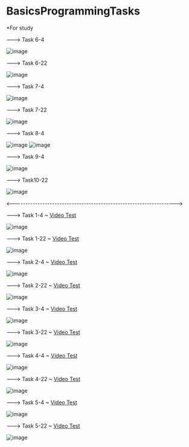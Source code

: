# BasicsProgrammingTasks
*For study

---> Task 6-4

![image](https://github.com/Ok0lo/BasicsProgrammingTasks/assets/78851469/04dfb064-3268-402f-b395-5e1b3121d301)

---> Task 6-22

![image](https://github.com/Ok0lo/BasicsProgrammingTasks/assets/78851469/adb9739d-4ab9-484b-9710-3a36675e6fbd)

---> Task 7-4

![image](https://github.com/Ok0lo/BasicsProgrammingTasks/assets/78851469/725db6a1-9fb0-4c14-99b5-9fd815e59960)

---> Task 7-22

![image](https://github.com/Ok0lo/BasicsProgrammingTasks/assets/78851469/74675aa3-19a0-4fe7-8f1a-a5389558e93f)

---> Task 8-4

![image](https://github.com/Ok0lo/BasicsProgrammingTasks/assets/78851469/8719c093-5f93-450f-8836-0d6b49b1f1a8)
![image](https://github.com/Ok0lo/BasicsProgrammingTasks/assets/78851469/f9dc9e77-1c08-432d-9521-602578c51ddb)

---> Task 9-4

![image](https://github.com/Ok0lo/BasicsProgrammingTasks/assets/78851469/dc23339e-c447-47f4-84c3-0e835bd04aca)

---> Task10-22

![image](https://github.com/Ok0lo/BasicsProgrammingTasks/assets/78851469/31275362-6d99-4fe4-8221-1d629fa648ed)

<------------------------------------------------------------------->

---> Task 1-4 ~ [Video Test](https://www.dropbox.com/scl/fi/abtibqvfsiaj7i6ftw7s3/Task_1-4.mp4?rlkey=6rfe249ugn1iah21naiytxxrh&dl=0)

![image](https://github.com/Ok0lo/BasicsProgrammingTasks/assets/78851469/0fd5289f-866a-4f5a-b52c-8d72ceaeecb4)

---> Task 1-22 ~ [Video Test](https://www.dropbox.com/scl/fi/zjff9ljv8hcg0bex8a0k2/Taks_1-22.mp4?rlkey=pkxb8x0k1nf9vl49cdmgjklsw&dl=0)

![image](https://github.com/Ok0lo/BasicsProgrammingTasks/assets/78851469/8e6280e8-bd50-437c-9ee4-ca9691281ccd)

---> Task 2-4 ~ [Video Test](https://www.dropbox.com/scl/fi/8mbgzcy4vypnlv6v6sxca/Task_2-4.mp4?rlkey=m6dxtkih3o1w3yyfppjkupjyi&dl=0)

![image](https://github.com/Ok0lo/BasicsProgrammingTasks/assets/78851469/88f067c5-fd17-4954-8039-ca3face1bdf4)

---> Task 2-22 ~ [Video Test](https://www.dropbox.com/scl/fi/zlnm4wemn84st7c7qdi5t/Task_2-22.mp4?rlkey=nxtq075jmd368a2g3rbu0d809&dl=0)

![image](https://github.com/Ok0lo/BasicsProgrammingTasks/assets/78851469/e530a3c9-6dba-4771-ae2a-69513b91f5a3)

---> Task 3-4 ~ [Video Test](https://www.dropbox.com/scl/fi/v1raeaolnzwmk76iscdqm/Task_3-4.mp4?rlkey=40ccxharcdywz8myt9s7a37gp&dl=0)

![image](https://github.com/Ok0lo/BasicsProgrammingTasks/assets/78851469/506d3912-a0d9-4d4d-87a5-f2582ed982a1)

---> Task 3-22 ~ [Video Test](https://www.dropbox.com/scl/fi/lxj0nmt9p5ypjjw35ipez/Task_3-22.mp4?rlkey=rluozkvsiqlf24wbdl9saidq8&dl=0)

![image](https://github.com/Ok0lo/BasicsProgrammingTasks/assets/78851469/4a1ac6c0-2c16-49a7-b8db-947331d9433f)

---> Task 4-4 ~ [Video Test](https://www.dropbox.com/scl/fi/zoe9w4tjzoffx922hwb68/Task_4-4.mp4?rlkey=ryje0fta33ktjmjfkjwfw5idw&dl=0)

![image](https://github.com/Ok0lo/BasicsProgrammingTasks/assets/78851469/bbd2f5c2-9e3f-4a33-b654-ee33d1784672)

---> Task 4-22 ~ [Video Test](https://www.dropbox.com/scl/fi/9nu38j8xk4iagbvu9wpj6/Task_4-22.mp4?rlkey=i74za7rf6b7jpk6mnn8vdxajn&dl=0)

![image](https://github.com/Ok0lo/BasicsProgrammingTasks/assets/78851469/808d58b4-997d-455b-9686-bd806da67036)

---> Task 5-4 ~ [Video Test](https://www.dropbox.com/scl/fi/8qw31ipuvmm3bnpe2847b/Task_5-4.mp4?rlkey=2uyggsbgadz3b4tcx8x8zapte&dl=0)

![image](https://github.com/Ok0lo/BasicsProgrammingTasks/assets/78851469/89598171-88b3-452d-b9b5-7a60773bc49c)

---> Task 5-22 ~ [Video Test](https://www.dropbox.com/scl/fi/7qmmhfpw6jo4l3e1que17/Task_5-22.mp4?rlkey=iqj0wvoawt67ocviwt8pzx70g&dl=0)

![image](https://github.com/Ok0lo/BasicsProgrammingTasks/assets/78851469/4ba7ea50-027e-4b16-8813-f1890b097882)

